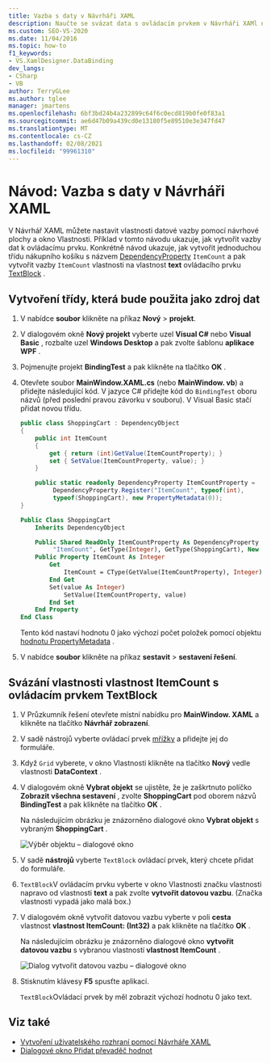 ```yaml
---
title: Vazba s daty v Návrháři XAML
description: Naučte se svázat data s ovládacím prvkem v Návrháři XAMl nastavením vlastností datové vazby pomocí návrhové plochy a okno Vlastnosti.
ms.custom: SEO-VS-2020
ms.date: 11/04/2016
ms.topic: how-to
f1_keywords:
- VS.XamlDesigner.DataBinding
dev_langs:
- CSharp
- VB
author: TerryGLee
ms.author: tglee
manager: jmartens
ms.openlocfilehash: 6bf3bd24b4a232899c64f6c0ecd819b0fe0f83a1
ms.sourcegitcommit: ae6d47b09a439cd0e13180f5e89510e3e347fd47
ms.translationtype: MT
ms.contentlocale: cs-CZ
ms.lasthandoff: 02/08/2021
ms.locfileid: "99961310"
---
```

# <a name="walkthrough-bind-to-data-in-xaml-designer"></a>Návod: Vazba s daty v Návrháři XAML

V Návrhář XAML můžete nastavit vlastnosti datové vazby pomocí návrhové plochy a okno Vlastnosti. Příklad v tomto návodu ukazuje, jak vytvořit vazby dat k ovládacímu prvku. Konkrétně návod ukazuje, jak vytvořit jednoduchou třídu nákupního košíku s názvem [DependencyProperty](xref:Windows.UI.Xaml.DependencyProperty) `ItemCount` a pak vytvořit vazby `ItemCount` vlastnosti na vlastnost **text** ovládacího prvku [TextBlock](xref:Windows.UI.Xaml.Controls.TextBlock) .

## <a name="to-create-a-class-to-use-as-a-data-source"></a>Vytvoření třídy, která bude použita jako zdroj dat

1. V nabídce **soubor** klikněte na příkaz **Nový**  >  **projekt**.

1. V dialogovém okně **Nový projekt** vyberte uzel **Visual C#** nebo **Visual Basic** , rozbalte uzel **Windows Desktop** a pak zvolte šablonu **aplikace WPF** .

1. Pojmenujte projekt **BindingTest** a pak klikněte na tlačítko **OK** .

1. Otevřete soubor **MainWindow.XAML.cs** (nebo **MainWindow. vb**) a přidejte následující kód. V jazyce C# přidejte kód do `BindingTest` oboru názvů (před poslední pravou závorku v souboru). V Visual Basic stačí přidat novou třídu.

   ```csharp
   public class ShoppingCart : DependencyObject
   {
       public int ItemCount
       {
           get { return (int)GetValue(ItemCountProperty); }
           set { SetValue(ItemCountProperty, value); }
       }

       public static readonly DependencyProperty ItemCountProperty =
            DependencyProperty.Register("ItemCount", typeof(int),
            typeof(ShoppingCart), new PropertyMetadata(0));
   }
   ```

   ```vb
   Public Class ShoppingCart
       Inherits DependencyObject

       Public Shared ReadOnly ItemCountProperty As DependencyProperty = DependencyProperty.Register(
            "ItemCount", GetType(Integer), GetType(ShoppingCart), New PropertyMetadata(0))
       Public Property ItemCount As Integer
           Get
               ItemCount = CType(GetValue(ItemCountProperty), Integer)
           End Get
           Set(value As Integer)
               SetValue(ItemCountProperty, value)
           End Set
       End Property
   End Class
   ```

   Tento kód nastaví hodnotu 0 jako výchozí počet položek pomocí objektu [hodnotu PropertyMetadata](xref:Windows.UI.Xaml.PropertyMetadata) .

1. V nabídce **soubor** klikněte na příkaz **sestavit**  >  **sestavení řešení**.

## <a name="to-bind-the-itemcount-property-to-a-textblock-control"></a>Svázání vlastnosti vlastnost ItemCount s ovládacím prvkem TextBlock

1. V Průzkumník řešení otevřete místní nabídku pro **MainWindow. XAML** a klikněte na tlačítko **Návrhář zobrazení**.

1. V sadě nástrojů vyberte ovládací prvek [mřížky](xref:Windows.UI.Xaml.Controls.Grid) a přidejte jej do formuláře.

1. Když `Grid` vyberete, v okno Vlastnosti klikněte na tlačítko **Nový** vedle vlastnosti **DataContext** .

1. V dialogovém okně **Vybrat objekt** se ujistěte, že je zaškrtnuto políčko **Zobrazit všechna sestavení** , zvolte **ShoppingCart** pod oborem názvů **BindingTest** a pak klikněte na tlačítko **OK** .

     Na následujícím obrázku je znázorněno dialogové okno **Vybrat objekt** s vybraným **ShoppingCart** .

     ![Výběr objektu – dialogové okno](../designers/media/blendselectobject.png)

1. V sadě **nástrojů** vyberte `TextBlock` ovládací prvek, který chcete přidat do formuláře.

1. `TextBlock`V ovládacím prvku vyberte v okno Vlastnosti značku vlastnosti napravo od vlastnosti **text** a pak zvolte **vytvořit datovou vazbu**. (Značka vlastnosti vypadá jako malá box.)

1. V dialogovém okně vytvořit datovou vazbu vyberte v poli **cesta** vlastnost **vlastnost ItemCount: (Int32)** a pak klikněte na tlačítko **OK** .

     Na následujícím obrázku je znázorněno dialogové okno **vytvořit datovou vazbu** s vybranou vlastností **vlastnost ItemCount** .

     ![Dialog vytvořit datovou vazbu – dialogové okno](../designers/media/xaml_create_data_binding.png)

1. Stisknutím klávesy **F5** spusťte aplikaci.

     `TextBlock`Ovládací prvek by měl zobrazit výchozí hodnotu 0 jako text.

## <a name="see-also"></a>Viz také

- [Vytvoření uživatelského rozhraní pomocí Návrháře XAML](../xaml-tools/creating-a-ui-by-using-xaml-designer-in-visual-studio.md)
- [Dialogové okno Přidat převaděč hodnot](/previous-versions/hh965588(v=vs.140))